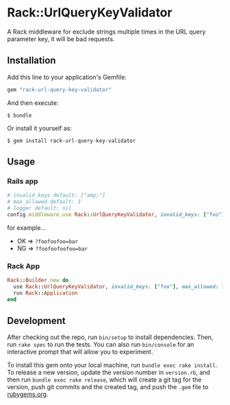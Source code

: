 # Rack::UrlQueryKeyValidator
A Rack middleware for exclude strings multiple times in the URL query parameter key, it will be bad requests.

## Installation
Add this line to your application's Gemfile:

```ruby
gem "rack-url-query-key-validator"
```

And then execute:

    $ bundle

Or install it yourself as:

    $ gem install rack-url-query-key-validator


## Usage

### Rails app

```ruby
# invalid_keys default: ["amp;"]
# max_allowed default: 3
# logger default: nil
config.middleware.use Rack::UrlQueryKeyValidator, invalid_keys: ["foo"], max_allowed: 3, logger: Rails.logger
```

for example...
* OK => `?foofoofoo=bar`
* NG => `?foofoofoofoo=bar`

### Rack App

```ruby
Rack::Builder.new do
  use Rack::UrlQueryKeyValidator, invalid_keys: ["foo"], max_allowed: 3, logger: logger
  run Rack::Application
end
```

## Development

After checking out the repo, run `bin/setup` to install dependencies. Then, run `rake spec` to run the tests. You can also run `bin/console` for an interactive prompt that will allow you to experiment.

To install this gem onto your local machine, run `bundle exec rake install`. To release a new version, update the version number in `version.rb`, and then run `bundle exec rake release`, which will create a git tag for the version, push git commits and the created tag, and push the `.gem` file to [rubygems.org](https://rubygems.org).

